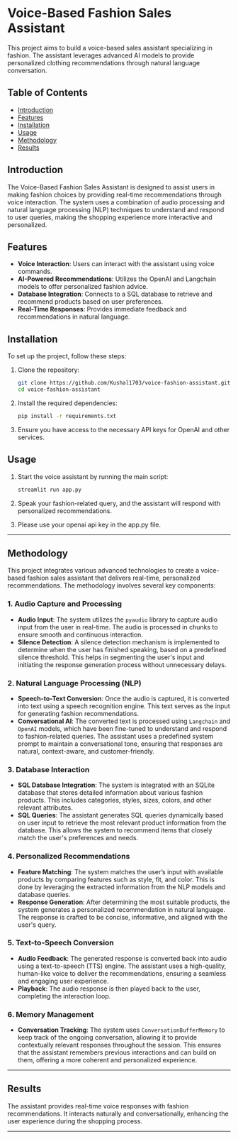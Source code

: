 
# Voice-Based Fashion Sales Assistant

This project aims to build a voice-based sales assistant specializing in fashion. The assistant leverages advanced AI models to provide personalized clothing recommendations through natural language conversation.

## Table of Contents
- [Introduction](#introduction)
- [Features](#features)
- [Installation](#installation)
- [Usage](#usage)
- [Methodology](#methodology)
- [Results](#results)

## Introduction

The Voice-Based Fashion Sales Assistant is designed to assist users in making fashion choices by providing real-time recommendations through voice interaction. The system uses a combination of audio processing and natural language processing (NLP) techniques to understand and respond to user queries, making the shopping experience more interactive and personalized.

## Features

- **Voice Interaction**: Users can interact with the assistant using voice commands.
- **AI-Powered Recommendations**: Utilizes the OpenAI and Langchain models to offer personalized fashion advice.
- **Database Integration**: Connects to a SQL database to retrieve and recommend products based on user preferences.
- **Real-Time Responses**: Provides immediate feedback and recommendations in natural language.

## Installation

To set up the project, follow these steps:

1. Clone the repository:
    ```bash
    git clone https://github.com/Kushal1703/voice-fashion-assistant.git
    cd voice-fashion-assistant
    ```

2. Install the required dependencies:
    ```bash
    pip install -r requirements.txt
    ```

3. Ensure you have access to the necessary API keys for OpenAI and other services.

## Usage

1. Start the voice assistant by running the main script:
    ```bash
    streamlit run app.py
    ```

2. Speak your fashion-related query, and the assistant will respond with personalized recommendations.
3. Please use your openai api key in the app.py file.

---

## Methodology

This project integrates various advanced technologies to create a voice-based fashion sales assistant that delivers real-time, personalized recommendations. The methodology involves several key components:

### 1. **Audio Capture and Processing**

- **Audio Input**: The system utilizes the `pyaudio` library to capture audio input from the user in real-time. The audio is processed in chunks to ensure smooth and continuous interaction.
- **Silence Detection**: A silence detection mechanism is implemented to determine when the user has finished speaking, based on a predefined silence threshold. This helps in segmenting the user's input and initiating the response generation process without unnecessary delays.

### 2. **Natural Language Processing (NLP)**

- **Speech-to-Text Conversion**: Once the audio is captured, it is converted into text using a speech recognition engine. This text serves as the input for generating fashion recommendations.
- **Conversational AI**: The converted text is processed using `Langchain` and `OpenAI` models, which have been fine-tuned to understand and respond to fashion-related queries. The assistant uses a predefined system prompt to maintain a conversational tone, ensuring that responses are natural, context-aware, and customer-friendly.

### 3. **Database Interaction**

- **SQL Database Integration**: The system is integrated with an SQLite database that stores detailed information about various fashion products. This includes categories, styles, sizes, colors, and other relevant attributes.
- **SQL Queries**: The assistant generates SQL queries dynamically based on user input to retrieve the most relevant product information from the database. This allows the system to recommend items that closely match the user's preferences and needs.

### 4. **Personalized Recommendations**

- **Feature Matching**: The system matches the user’s input with available products by comparing features such as style, fit, and color. This is done by leveraging the extracted information from the NLP models and database queries.
- **Response Generation**: After determining the most suitable products, the system generates a personalized recommendation in natural language. The response is crafted to be concise, informative, and aligned with the user's query.

### 5. **Text-to-Speech Conversion**

- **Audio Feedback**: The generated response is converted back into audio using a text-to-speech (TTS) engine. The assistant uses a high-quality, human-like voice to deliver the recommendations, ensuring a seamless and engaging user experience.
- **Playback**: The audio response is then played back to the user, completing the interaction loop.

### 6. **Memory Management**

- **Conversation Tracking**: The system uses `ConversationBufferMemory` to keep track of the ongoing conversation, allowing it to provide contextually relevant responses throughout the session. This ensures that the assistant remembers previous interactions and can build on them, offering a more coherent and personalized experience.

---


## Results

The assistant provides real-time voice responses with fashion recommendations. It interacts naturally and conversationally, enhancing the user experience during the shopping process.

---

